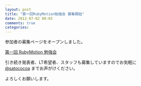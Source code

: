 ```yaml
---
layout: post
title: "第一回RubyMotion勉強会 募集開始"
date: 2012-07-02 00:03
comments: true
categories:
---
```

参加者の募集ページをオープンしました。

[第一回 RubyMotion 勉強会](http://connpass.com/event/665/)

引き続き発表者、LT希望者、スタッフも募集していますのでお気軽に [@satococoa](https://twitter.com/satococoa) までお声がけください。

よろしくお願いします。